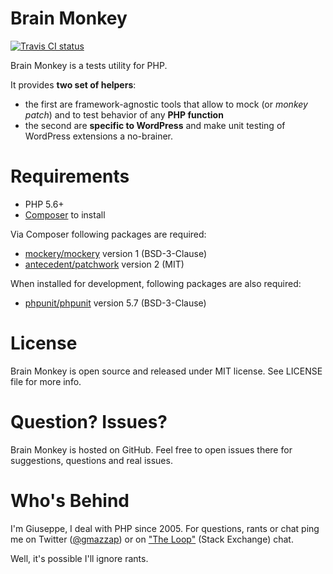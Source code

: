 <!--
layout: home
-->

# Brain Monkey

[![Travis CI status](https://travis-ci.org/Brain-WP/BrainMonkey.svg?branch=master)](https://travis-ci.org/Brain-WP/BrainMonkey)

Brain Monkey is a tests utility for PHP.

It provides **two set of helpers**:

  - the first are framework-agnostic tools that allow to mock (or *monkey patch*) and to test behavior of any **PHP function**
  - the second are **specific to WordPress** and make unit testing of WordPress extensions a no-brainer.

# Requirements

  - PHP 5.6+
  - [Composer](https://getcomposer.org/) to install

Via Composer following packages are required:

  - [mockery/mockery](https://packagist.org/packages/mockery/mockery) version 1 (BSD-3-Clause)
  - [antecedent/patchwork](https://packagist.org/packages/antecedent/patchwork) version 2 (MIT)

When installed for development, following packages are also required:

  - [phpunit/phpunit](https://packagist.org/packages/phpunit/phpunit) version 5.7 (BSD-3-Clause)


# License

Brain Monkey is open source and released under MIT license. See LICENSE file for more info.


# Question? Issues?

Brain Monkey is hosted on GitHub. Feel free to open issues there for suggestions, questions and real issues.


# Who's Behind

I'm Giuseppe, I deal with PHP since 2005. For questions, rants or chat ping me on Twitter ([@gmazzap](https://twitter.com/gmazzap)) 
or on ["The Loop"](https://chat.stackexchange.com/rooms/6/the-loop) (Stack Exchange) chat.

Well, it's possible I'll ignore rants.